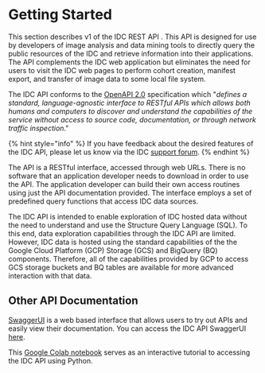 # Getting Started

This section describes v1 of the IDC REST API . This API is designed for use by developers of image analysis and data mining tools to directly query the public resources of the IDC and retrieve information into their applications. The API complements the IDC web application but eliminates the need for users to visit the IDC web pages to perform cohort creation, manifest export, and transfer of image data to some local file system.

The IDC API conforms to the [OpenAPI 2.0](https://swagger.io/specification/) specification which "_defines a standard, language-agnostic interface to RESTful APIs which allows both humans and computers to discover and understand the capabilities of the service without access to source code, documentation, or through network traffic inspection_."

{% hint style="info" %}
If you have feedback about the desired features of the IDC API, please let us know via the IDC [support forum](https://discourse.canceridc.dev).
{% endhint %}

The API is a RESTful interface, accessed through web URLs. There is no software that an application developer needs to download in order to use the API. The application developer can build their own access routines using just the API documentation provided. The interface employs a set of predefined query functions that access IDC data sources.

The IDC API is intended to enable exploration of IDC hosted data without the need to understand and use the Structure Query Language (SQL). To this end, data exploration capabilities through the IDC API are limited. However, IDC data is hosted using the standard capabilities of the the Google Cloud Platform (GCP) Storage (GCS) and BigQuery (BQ) components. Therefore, all of the capabilities provided by GCP to access GCS storage buckets and BQ tables are available for more advanced interaction with that data.

## Other API Documentation

[SwaggerUI](https://swagger.io/tools/swagger-ui/) is a web based interface that allows users to try out APIs and easily view their documentation. You can access the IDC API SwaggerUI [here](https://api.imaging.datacommons.cancer.gov/v1/swagger).

This [Google Colab notebook](https://github.com/ImagingDataCommons/IDC-Tutorials/blob/master/notebooks/idc\_api/How\_to\_Use\_the\_IDC\_API.ipynb) serves as an interactive tutorial to accessing the IDC API using Python.
